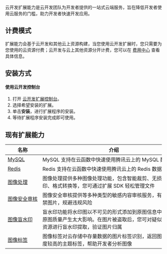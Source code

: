 云开发扩展能力是云开发团队为开发者提供的一站式云端服务，旨在降低开发者使用云服务的门槛，助力开发者快速开发应用。

## 计费模式

扩展能力会基于云开发和其他云上资源构建，当您使用云开发扩展时，您只需要为您使用的云资源付费；云开发与云上其他资源分开计费，您可以在 [费用中心](https://console.cloud.tencent.com/expense/overview) 查看具体信息。

## 安装方式

#### 使用云开发控制台

1. 打开 [云开发扩展控制台](https://console.cloud.tencent.com/tcb/extensions/index)。
2. 选择希望安装的扩展。
3. 单击**安装**，进行扩展程序的安装。
4. 等待扩展程序安装完成即可使用。

## 现有扩展能力
<!--
### 热门上新


<table>
<thead>
<tr>
<th>名称</th>
<th>介绍</th>
</tr>
</thead>
<tbody><tr>
<td  nowrap="nowrap"><a href="https://cloud.tencent.com/document/product/1220/48444">Discuz! Q</a></td>
<td>一键云原生部署 Discuz! Q，具备 弹性扩缩容，数据安全可靠，CDN 加速分发等特性，自带三级访问域名可供访问。</td>
</tr>
<tr>
<td><a href="https://cloud.tencent.com/document/product/1220/48444">CMS 内容管理系统</a></td>
<td>方便开发人员和内容运营者，随时随地管理小程序/Web 等多端云开发内容数据，支持 PC/移动端浏览器访问，支持文本、富文本、图片、文件、关联类型等多种内容类型的可视化编辑</td>
</tr>
<tr>
<td  nowrap="nowrap"><a href="https://cloud.tencent.com/document/product/1220/44951">短信验证码登录</a></td>
<td>短信验证码登录支持在客户端使用短信验证码进行登录，封装了短信验证码的生成、发送、校验和定时清理逻辑，帮助开发者进行鉴权。</td>
</tr>
<tr>
<td><a href="https://cloud.tencent.com/document/product/876/42099">Hello World</a></td>
<td>基于云开发快速搭建 web 网站和小程序，轻松实现多端同步，帮助开发者轻松开启云上开发之旅</td>
</tr>
</tbody></table>


                                                                  

### 快速调用云上能力
-->
<table>
<thead>
<tr>
<th>名称</th>
<th>介绍</th>
</tr>
</thead>
<tbody><tr>
<td><a href="https://cloud.tencent.com/document/product/1220/46951">MySQL</a></td>
<td  nowrap="nowrap">MySQL 支持在云函数中快速使用腾讯云上的 MySQL 数据库例。</td>
</tr>
<tr>
<td><a href="https://cloud.tencent.com/document/product/1220/46952">Redis</a></td>
<td>Redis 支持在云函数中快速使用腾讯云上的 Redis 数据库例。</td>
</tr>
<tr>
<td><a href="https://cloud.tencent.com/document/product/876/42103">图像处理</a></td>
<td>图像处理提供多种图像处理功能，包含智能裁剪、无损压缩、水印、格式转换等，您可通过扩展 SDK 轻松管理文件</td>
</tr>
<tr>
<td  nowrap="nowrap"><a href="https://cloud.tencent.com/document/product/876/42096">图像安全审核</a></td>
<td>图像安全审核提供等多种类型的敏感内容审核服务，有效识别违禁图片，规避违规风险</td>
</tr>
<tr>
<td><a href="https://cloud.tencent.com/document/product/876/42098">图像盲水印</a></td>
<td>盲水印功能将水印图以不可见的形式添加到原图信息中，不会对原图质量产生太大影响。在图片被盗取后，您可对疑似被盗取的资源进行盲水印提取，验证图片归属</td>
</tr>
<tr>
<td><a href="https://cloud.tencent.com/document/product/876/42097">图像标签</a></td>
<td>图像标签对云存储中存量数据的图片标签识别，返回图片中置信度较高的主题标签，帮助开发者分析图像</td>
</tr>
</tbody></table>



